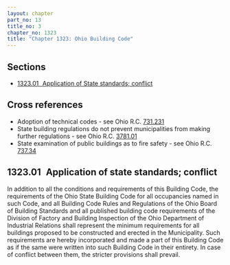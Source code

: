 ```yaml
---
layout: chapter
part_no: 13
title_no: 3
chapter_no: 1323
title: "Chapter 1323: Ohio Building Code"
---
```


## Sections

* [1323.01   Application of State standards; conflict](#132301-application-of-state-standards-conflict)

## Cross references

* Adoption of technical codes - see Ohio R.C. [731.231][ORC 731.231]
* State building regulations do not prevent municipalities from making further
regulations - see Ohio R.C. [3781.01][ORC 3781.01]
* State examination of public buildings as to fire safety - see Ohio R.C.
[737.34][ORC 737.34]

## 1323.01   Application of state standards; conflict

In addition to all the conditions and requirements of this Building Code,
the requirements of the Ohio State Building Code for all occupancies named in
such Code, and all Building Code Rules and Regulations of the Ohio Board of
Building Standards and all published building code requirements of the Division
of Factory and Building Inspection of the Ohio Department of Industrial
Relations shall represent the minimum requirements for all buildings proposed
to be constructed and erected in the Municipality. Such requirements are hereby
incorporated and made a part of this Building Code as if the same were written
into such Building Code in their entirety. In case of conflict between them,
the stricter provisions shall prevail.

[ORC 731.231]:<https://codes.ohio.gov/ohio-revised-code/section-731.231>
[ORC 737.34]:<https://codes.ohio.gov/ohio-revised-code/section-737.34>
[ORC 3781.01]:<https://codes.ohio.gov/ohio-revised-code/section-3781.01>
